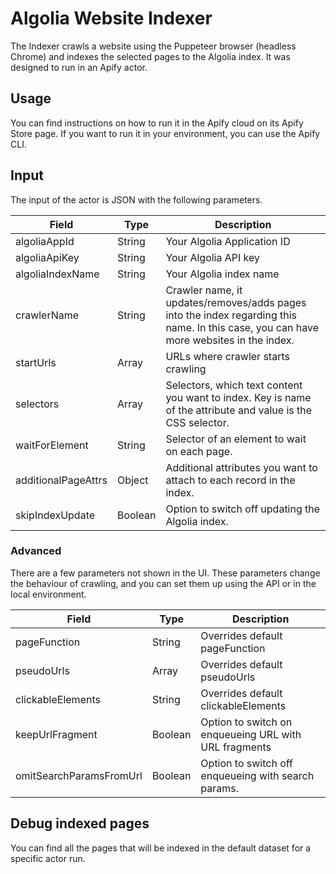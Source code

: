 # Algolia Website Indexer

The Indexer crawls a website using the Puppeteer browser (headless Chrome) and indexes the selected pages to the Algolia index.
It was designed to run in an Apify actor.

## Usage

You can find instructions on how to run it in the Apify cloud on its Apify Store page.
If you want to run it in your environment, you can use the Apify CLI.

## Input

The input of the actor is JSON with the following parameters.

| Field | Type | Description |
| ----- | ---- | ----------- |
| algoliaAppId | String | Your Algolia Application ID |
| algoliaApiKey | String | Your Algolia API key |
| algoliaIndexName | String | Your Algolia index name  |
| crawlerName | String | Crawler name, it updates/removes/adds pages into the index regarding this name. In this case, you can have more websites in the index. |
| startUrls | Array | URLs where crawler starts crawling |
| selectors | Array | Selectors, which text content you want to index. Key is name of the attribute and value is the CSS selector.  |
| waitForElement | String | Selector of an element to wait on each page. |
| additionalPageAttrs | Object | Additional attributes you want to attach to each record in the index. |
| skipIndexUpdate | Boolean | Option to switch off updating the Algolia index. |

### Advanced

There are a few parameters not shown in the UI. These parameters change the behaviour of crawling, and you can set them up using the API or in the local environment.

| Field | Type | Description |
| ----- | ---- | ----------- |
| pageFunction | String | Overrides default pageFunction |
| pseudoUrls | Array | Overrides default pseudoUrls |
| clickableElements | String | Overrides default clickableElements |
| keepUrlFragment | Boolean | Option to switch on enqueueing URL with URL fragments |
| omitSearchParamsFromUrl | Boolean | Option to switch off enqueueing with search params. |

## Debug indexed pages

You can find all the pages that will be indexed in the default dataset for a specific actor run.
